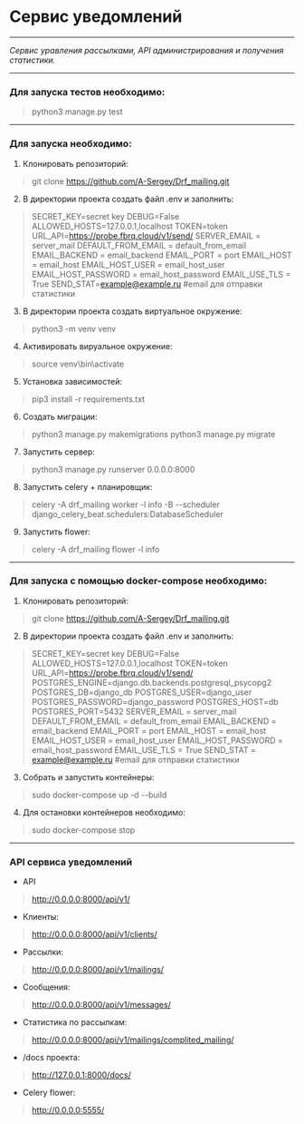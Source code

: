 # Сервис уведомлений
---
*Сервис уравления рассылками, API администрирования и получения статистики.*

---
### **Для запуска тестов необходимо:**
>python3 manage.py test
---
### **Для запуска необходимо:**
1. Клонировать репозиторий:
> git clone https://github.com/A-Sergey/Drf_mailing.git
2. В директории проекта создать файл .env и заполнить:
>SECRET_KEY=secret key
DEBUG=False
ALLOWED_HOSTS=127.0.0.1,localhost
TOKEN=token
URL_API=https://probe.fbrq.cloud/v1/send/
SERVER_EMAIL = server_mail
DEFAULT_FROM_EMAIL = default_from_email
EMAIL_BACKEND = email_backend
EMAIL_PORT = port
EMAIL_HOST = email_host
EMAIL_HOST_USER = email_host_user
EMAIL_HOST_PASSWORD = email_host_password
EMAIL_USE_TLS = True
SEND_STAT=example@example.ru #email для отправки статистики
3. В директории проекта создать виртуальное окружение:
>python3 -m venv venv
4. Активировать вируальное окружение:
>source venv\bin\activate
5. Установка зависимостей:
>pip3 install -r requirements.txt
6. Создать миграции:
>python3 manage.py makemigrations
>python3 manage.py migrate
7. Запустить сервер:
>python3 manage.py runserver 0.0.0.0:8000
8. Запустить celery + планировщик:
>celery -A drf_mailing worker -l info -B --scheduler django_celery_beat.schedulers:DatabaseScheduler
9. Запустить flower:
>celery -A drf_mailing flower -l info
---
### **Для запуска с помощью docker-compose необходимо:**
1. Клонировать репозиторий:
> git clone https://github.com/A-Sergey/Drf_mailing.git
2. В директории проекта создать файл .env и заполнить:
>SECRET_KEY=secret key
DEBUG=False
ALLOWED_HOSTS=127.0.0.1,localhost
TOKEN=token
URL_API=https://probe.fbrq.cloud/v1/send/
POSTGRES_ENGINE=django.db.backends.postgresql_psycopg2
POSTGRES_DB=django_db
POSTGRES_USER=django_user
POSTGRES_PASSWORD=django_password
POSTGRES_HOST=db
POSTGRES_PORT=5432
SERVER_EMAIL = server_mail
DEFAULT_FROM_EMAIL = default_from_email
EMAIL_BACKEND = email_backend
EMAIL_PORT = port
EMAIL_HOST = email_host
EMAIL_HOST_USER = email_host_user
EMAIL_HOST_PASSWORD = email_host_password
EMAIL_USE_TLS = True
SEND_STAT = example@example.ru #email для отправки статистики
3. Собрать и запустить контейнеры:
>sudo docker-compose up -d --build
4. Для остановки контейнеров необходимо:
>sudo docker-compose stop
---
### **API сервиса уведомлений**
- API
>http://0.0.0.0:8000/api/v1/
- Клиенты:
>http://0.0.0.0:8000/api/v1/clients/
- Рассылки:
>http://0.0.0.0:8000/api/v1/mailings/
- Сообщения:
>http://0.0.0.0:8000/api/v1/messages/
- Статистика по рассылкам:
>http://0.0.0.0:8000/api/v1/mailings/complited_mailing/
- /docs проекта:
>http://127.0.0.1:8000/docs/
- Celery flower:
>http://0.0.0.0:5555/
